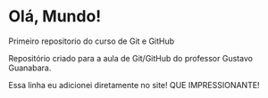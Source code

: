 # Olá, Mundo!
 Primeiro repositorio do curso de Git e GitHub

Repositório criado para a aula de Git/GitHub do professor Gustavo Guanabara.

Essa linha eu adicionei diretamente no site! QUE IMPRESSIONANTE!
